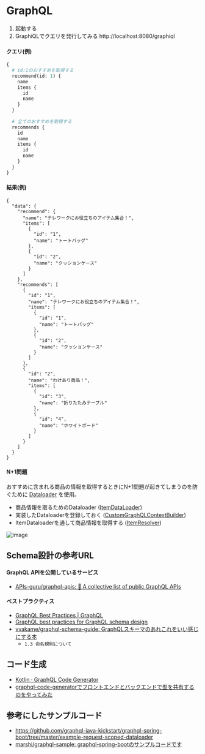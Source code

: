 # GraphQL

1. 起動する
1. GraphiQLでクエリを発行してみる http://localhost:8080/graphiql

#### クエリ(例)
```graphql
{
  # id:1のおすすめを取得する
  recommend(id: 1) {
    name
    items {
      id
      name
    }
  }
  
  # 全てのおすすめを取得する
  recommends {
    id
    name
    items {
      id
      name
    }
  }
}
```

#### 結果(例)

```
{
  "data": {
    "recommend": {
      "name": "テレワークにお役立ちのアイテム集合！",
      "items": [
        {
          "id": "1",
          "name": "トートバッグ"
        },
        {
          "id": "2",
          "name": "クッションケース"
        }
      ]
    },
    "recommends": [
      {
        "id": "1",
        "name": "テレワークにお役立ちのアイテム集合！",
        "items": [
          {
            "id": "1",
            "name": "トートバッグ"
          },
          {
            "id": "2",
            "name": "クッションケース"
          }
        ]
      },
      {
        "id": "2",
        "name": "わけあり商品！",
        "items": [
          {
            "id": "3",
            "name": "折りたたみテーブル"
          },
          {
            "id": "4",
            "name": "ホワイトボード"
          }
        ]
      }
    ]
  }
}
```

#### N+1問題

おすすめに含まれる商品の情報を取得するときにN+1問題が起きてしまうのを防ぐために [Dataloader](https://github.com/graphql-java/java-dataloader) を使用。

* 商品情報を取るためのDataloader ([ItemDataLoader](https://github.com/ackintosh/sandbox/blob/master/graphql/spring-boot/src/main/kotlin/com/github/ackintosh/graphql/dataloader/ItemDataLoader.kt))
* 実装したDataloaderを登録しておく ([CustomGraphQLContextBuilder](https://github.com/ackintosh/sandbox/blob/master/graphql/spring-boot/src/main/kotlin/com/github/ackintosh/graphql/CustomGraphQLContextBuilder.kt))
* ItemDataloaderを通して商品情報を取得する ([ItemResolver](https://github.com/ackintosh/sandbox/blob/master/graphql/spring-boot/src/main/kotlin/com/github/ackintosh/graphql/resolver/ItemResolver.kt))

![image](https://user-images.githubusercontent.com/1885716/77498560-4845c000-6e93-11ea-897b-16522e5af5f4.png)

## Schema設計の参考URL

#### GraphQL APIを公開しているサービス
* [APIs-guru/graphql-apis: 📜 A collective list of public GraphQL APIs](https://github.com/APIs-guru/graphql-apis)

#### ベストプラクティス
* [GraphQL Best Practices | GraphQL](https://graphql.org/learn/best-practices/)
* [GraphQL best practices for GraphQL schema design](https://atheros.ai/blog/graphql-best-practices-for-graphql-schema-design)
* [vvakame/graphql-schema-guide: GraphQLスキーマのあれこれをいい感じにする本](https://github.com/vvakame/graphql-schema-guide)
  * `1.3 命名規則について`

## コード生成
* [Kotlin · GraphQL Code Generator](https://graphql-code-generator.com/docs/plugins/kotlin)
* [graphql-code-generatorでフロントエンドとバックエンドで型を共有するのをやってみた](https://medium.com/@omu.omugin/graphql-code-generator%E3%81%A7%E3%83%95%E3%83%AD%E3%83%B3%E3%83%88%E3%82%A8%E3%83%B3%E3%83%89%E3%81%A8%E3%83%90%E3%83%83%E3%82%AF%E3%82%A8%E3%83%B3%E3%83%89%E3%81%A7%E5%9E%8B%E3%82%92%E5%85%B1%E6%9C%89%E3%81%99%E3%82%8B%E3%81%AE%E3%82%92%E3%82%84%E3%81%A3%E3%81%A6%E3%81%BF%E3%81%9F-775e953cc8)

## 参考にしたサンプルコード
* https://github.com/graphql-java-kickstart/graphql-spring-boot/tree/master/example-request-scoped-dataloader
* [marshi/graphql-sample: graphql-spring-bootのサンプルコードです](https://github.com/marshi/graphql-sample)

